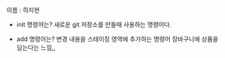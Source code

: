 이름 : 하지현
- init 명령어는?
새로운 git 저장소를 만들때 사용하는 명령어다.

- add 명령어는?
변경 내용을 스테이징 영역에 추가하는 명령어
장바구니에 상품을 담는다는 느낌,,
